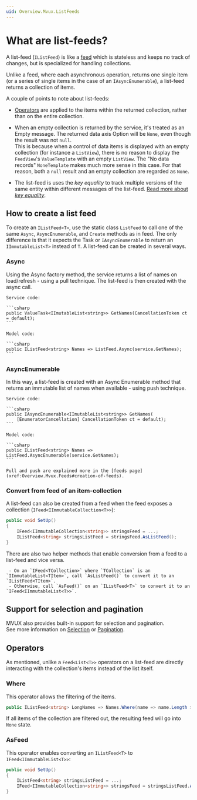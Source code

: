 ```yaml
---
uid: Overview.Mvux.ListFeeds
---
```


# What are list-feeds?

A list-feed (`IListFeed`) is like a [feed](xref:Overview.Mvux.Feeds) which is stateless and keeps no track of changes, but is specialized for handling collections.

Unlike a feed, where each asynchronous operation, returns one single item (or a series of single items in the case of an `IAsyncEnumerable`), a list-feed returns a collection of items.  

A couple of points to note about list-feeds:

- [Operators](#operators) are applied to the items within the returned collection, rather than on the entire collection.

- When an empty collection is returned by the service, it's treated as an Empty message. The returned data axis Option will be `None`, even though the result was not `null`.  
This is because when a control of data items is displayed with an empty collection (for instance a `ListView`), there is no reason to display the `FeedView`'s `ValueTemplate` with an empty `ListView`. The "No data records" `NoneTemplate` makes much more sense in this case. For that reason, both a `null` result and an empty collection are regarded as `None`.

- The list-feed is uses the _key equality_ to track multiple versions of the same entity within different messages of the list-feed.
[Read more about _key equality_](xref:Overview.KeyEquality.Concept).

## How to create a list feed

To create an `IListFeed<T>`, use the static class `ListFeed` to call one of the same `Async`, `AsyncEnumerable`, and `Create` methods as in feed. The only difference is that it expects the Task or `IAsyncEnumerable` to return an `IImmutableList<T>` instead of `T`.
A list-feed can be created in several ways.

### Async

Using the Async factory method, the service returns a list of names on load/refresh - using a pull technique. The list-feed is then created with the async call.

    Service code:

    ```csharp
    public ValueTask<IImutableList<string>> GetNames(CancellationToken ct = default);
    ```

    Model code:

    ```csharp
    public IListFeed<string> Names => ListFeed.Async(service.GetNames);
    ```

### AsyncEnumerable

In this way, a list-feed is created with an Async Enumerable method that returns an immutable list of names when available - using push technique.

    Service code:  

    ```csharp
    public IAsyncEnumerable<IImutableList<string>> GetNames(
        [EnumeratorCancellation] CancellationToken ct = default);
    ```

    Model code:

    ```csharp
    public IListFeed<string> Names => ListFeed.AsyncEnumerable(service.GetNames);
    ```

    Pull and push are explained more in the [feeds page](xref:Overview.Mvux.Feeds#creation-of-feeds).

### Convert from feed of an item-collection

A list-feed can also be created from a feed when the feed exposes a collection (`IFeed<IImmutableCollection<T>>`):

```csharp
public void SetUp()
{
    IFeed<IImmutableCollection<string>> stringsFeed = ...;
    IListFeed<string> stringsListFeed = stringsFeed.AsListFeed();
}
```


There are also two helper methods that enable conversion from a feed to a list-feed and vice versa.

     - On an `IFeed<TCollection>` where `TCollection` is an `IImmutableList<TItem>`, call `AsListFeed()` to convert it to an `IListFeed<TItem>`.
     - Otherwise, call `AsFeed()` on an `IListFeed<T>` to convert it to an `IFeed<IImmutableList<T>>`.

## Support for selection and pagination

MVUX also provides built-in support for selection and pagination.  
See more information on [Selection](xref:Overview.Mvux.Advanced.Selection) or [Pagination](xref:Overview.Mvux.Advanced.Pagination).

## Operators

As mentioned, unlike a `Feed<List<T>>` operators on a list-feed are directly interacting with the collection's items instead of the list itself.

### Where

This operator allows the filtering of the items.  

```csharp
public IListFeed<string> LongNames => Names.Where(name => name.Length >= 10);
```

If all items of the collection are filtered out, the resulting feed will go into `None` state.

### AsFeed

This operator enables converting an `IListFeed<T>` to `IFeed<IImmutableList<T>>`:

```csharp
public void SetUp()
{
    IListFeed<string> stringsListFeed = ...;
    IFeed<IImmutableCollection<string>> stringsFeed = stringsListFeed.AsFeed();
}
```
